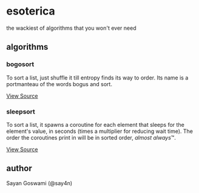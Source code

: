 # esoterica
the wackiest of algorithms that you won't ever need

## algorithms

### bogosort
To sort a list, just shuffle it till entropy finds its way to order. Its name is a portmanteau of the words bogus and sort.

[View Source](https://github.com/say4n/esoterica/blob/master/bogosort.py)

### sleepsort

To sort a list, it spawns a coroutine for each element that sleeps for the element's value, in seconds (times a multiplier for reducing wait time). The order the coroutines print in will be in sorted order, _almost always_&trade;.

[View Source](https://github.com/say4n/esoterica/blob/master/sleepsort.py)

## author

Sayan Goswami (@say4n)
